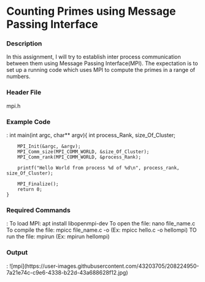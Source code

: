 # Counting Primes using Message Passing Interface
<h3>Description</h3> In this assignment, I will try to establish inter process communication between them using Message Passing Interface(MPI). The expectation is to set up a running code which uses MPI to compute the primes in a range of numbers.
<h3>Header File</h3>mpi.h
<h3>Example Code</h3>:
    int main(int argc, char** argv){
        int process_Rank, size_Of_Cluster;

        MPI_Init(&argc, &argv);
        MPI_Comm_size(MPI_COMM_WORLD, &size_Of_Cluster);
        MPI_Comm_rank(MPI_COMM_WORLD, &process_Rank);

        printf("Hello World from process %d of %d\n", process_rank, size_Of_Cluster);

        MPI_Finalize();
        return 0;
    }
<h3>Required Commands</h3>:
To load MPI: apt install libopenmpi-dev
To open the file: nano file_name.c 
To compile the file: mpicc file_name.c -o <argument_to_intialize_mpi> (Ex: mpicc hello.c -o hellompi)
TO run the file: mpirun <argument_to_intialize_mpi> (Ex: mpirun hellompi)

<h3>Output</h3>:
 ![mpi](https://user-images.githubusercontent.com/43203705/208224950-7a21e74c-c9e6-4338-b22d-43a688628f12.jpg)


